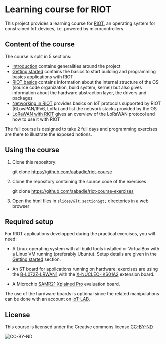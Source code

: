 # Learning course for RIOT

This project provides a learning course for [RIOT](https://riot-os.org), an
operating system for constrained IoT devices, i.e. powered by microcontrollers.

## Content of the course

The course is split in 5 sections:

- [Introduction](slides/01-introduction) contains generalities around the
  project
- [Getting started](slides/02-getting-started) contains the basics to start
  building and programming basics applications with RIOT
- [RIOT basics](slides/03-riot-basics) contains information about the internal
  structure of the OS (source code organization, build system, kernel) but also
  gives information about the hardware abstraction layer, the drivers and
  packages
- [Networking in RIOT](slides/04-networking-in-riot) provides basics on IoT
  protocols supported by RIOT (6LowPAN/IPv6, LoRa) and list the network stacks
  provided by the OS
- [LoRaWAN with RIOT](slides/05-lorawan-with-riot) gives an overview of the
  LoRaWAN protocol and how to use it with RIOT

The full course is designed to take 2 full days and programming exercises are
there to illustrate the exposed notions.

## Using the course

1. Clone this repository:

    git clone https://github.com/aabadie/riot-course

2. Clone the repository containing the source code of the exercises

    git clone https://github.com/aabadie/riot-course-exercises

3. Open the html files in `slides/&lt;section&gt;` directories in a web browser

## Required setup

For RIOT applications developped during the practical exercises, you will need:

- A Linux operating system with all build tools installed or VirtualBox with a
  Linux VM running (preferably Ubuntu). Setup details are given in the
  [Getting started](slides/02-getting-started) section.

- An ST board for applications running on hardware: exercises are using the
  [B-L072Z-LRWAN1](http://www.st.com/en/evaluation-tools/b-l072z-lrwan1.html)
  with the
  [X-NUCLEO-IKS01A2](http://www.st.com/en/ecosystems/x-nucleo-iks01a2.html)
  extension board.

- A Microchip
  [SAMR21 Xplained Pro](http://www.microchip.com/developmenttools/productdetails.aspx?partno=atsamr21-xpro)
  evaluation board.

The use of the hardware boards is optional since the related manipulations can
be done with an account on [IoT-LAB](https://www.iot-lab.info).

## License

This course is licensed under the Creative commons license
[CC-BY-ND](https://creativecommons.org/licenses/by-nd/4.0/)

![CC-BY-ND](https://mirrors.creativecommons.org/presskit/buttons/80x15/png/by-nd.png)